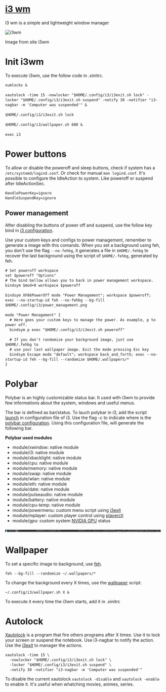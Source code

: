 # [i3 wm](https://i3wm.org/)

I3 wm is a simple and lightweight window manager

![i3wm](https://i3wm.org/screenshots/i3-9.bigthumb.png)

Image from site i3wm

# Init i3wm

To execute i3wm, use the follow code in .xinitrc.

```
numlockx &

xautolock -time 15 -nowlocker "$HOME/.config/i3/i3exit.sh lock" -locker "$HOME/.config/i3/i3exit.sh suspend" -notify 30 -notifier "i3-nagbar -m 'Computer was suspended'" &

$HOME/.config/i3/i3exit.sh lock

$HOME/.config/i3/wallpaper.sh 600 &

exec i3
```

# Power buttons

To allow or disable the poweroff and sleep buttons, check if system has a
`/etc/systemd/logind.conf`. Or check for manual `man logind.conf`. It's possible to configure the IdleAction to system. Like poweroff or suspend after IdleActionSec.

```
HandlePowerKey=ignore
HandleSuspendKey=ignore
```

## Power management

After disabling the buttons of power off and suspend, use the follow key bind in
[i3 configuration](config).

Use your custom keys and configs to power management, remember to generate a image with this comands.
When you set a background using feh, you don't use the flag `--no-fehbg`, it generates a file in `$HOME/.fehbg` to recover the
last background using the script of `$HOME/.fehbg`, generated by feh.

```
# Set poweroff workspace
set $poweroff "Options"
# The bind bellow allows you to back in power management workspace.
bindsym $mod+0 workspace $poweroff

bindsym XF86PowerOff mode "Power Management"; workspace $poweroff; exec --no-startup-id feh --no-fehbg --bg-fill $HOME/.config/i3/power_management.png

mode "Power Management" {
  # Here goes your custom keys to manage the power. As example, p to power off.
  bindsym p exec "$HOME/.config/i3/i3exit.sh poweroff"

  # If you don't randomize your background image, just use $HOME/.fehbg to 
  # use your last wallpaper image. Exit the mode pressing Esc key
  bindsym Escape mode "default"; workspace back_and_forth; exec --no-startup-id feh --bg-fill --randomize $HOME/.wallpapers/*
}
```


# Polybar

Polybar is an highly customizable status bar. It used with i3wm to provide few
informations about the system, windows and useful menus.

The bar is defined as bar/status. To lauch polybar in i3, add the script
[launch](launch_polybar.sh) in configuration file of i3. Use the flag -c to
indicate where is the [polybar configuration](polybar). Using this configuration
file, will generate the following bar.

**Polybar used modules**

* module/xwindow: native module
* module/i3: native module
* module/xbacklight: native module
* module/cpu: native module
* module/memory: native module
* module/swap: native module
* module/wlan: native module
* module/eth: native module
* module/date: native module
* module/pulseaudio: native module
* module/battery: native module
* module/cpu-temp: native module
* module/powermenu: custom menu script using [i3exit](i3exit.sh)
* module/mplayer: custom player control using [playerctl](player.sh)
* module/gpu: custom system [NVIDIA GPU](gpu.sh) status

![polybar result](polybarresult.png)

# Wallpaper

To set a specific image to background, use [feh](https://feh.finalrewind.org/).

```
feh --bg-fill --randomize ~/.wallpapers/*
```


To change the background every X times, use the [wallpaper](wallpaper.sh) script.

```
~/.config/i3/wallpaper.sh X &
```

To execute it every time the i3wm starts, add it in .xinitrc

# Autolock

[Xautolock](https://linux.die.net/man/1/xautolock) is a program that fire others programs after X times. Use it to lock
your screen or suspend the notebook. Use i3-nagbar to notify the action. Use the
[i3exit](i3exit.sh) to manager the actions.

```
xautolock -time 15 \
  -nowlocker "$HOME/.config/i3/i3exit.sh lock" \
  -locker "$HOME/.config/i3/i3exit.sh suspend" \
  -notify 30 -notifier "i3-nagbar -m 'Computer was suspended'"
```

To disable the current xautolock ```xautolock -disable``` and ```xautolock
-enable``` to enable it. It's useful when whatching movies, animes, series.

